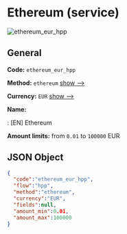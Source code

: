 
# Ethereum (service) 
![ethereum_eur_hpp](https://static.openfintech.io/payment_methods/ethereum_eur_hpp/logo.svg?w=400&c=v0.59.26#w200)  

## General 
 
**Code:** `ethereum_eur_hpp` 
 
**Method:** `ethereum` 
 [show -->](/payment-methods/ethereum/) 
 
**Currency:** `EUR` [show -->](/currencies/EUR/) 
 
**Name:** 
 
:	[EN] Ethereum 
 
**Amount limits:** from `0.01` to `100000` EUR 

## JSON Object 

```json
{
  "code":"ethereum_eur_hpp",
  "flow":"hpp",
  "method":"ethereum",
  "currency":"EUR",
  "fields":null,
  "amount_min":0.01,
  "amount_max":100000
}
```  
